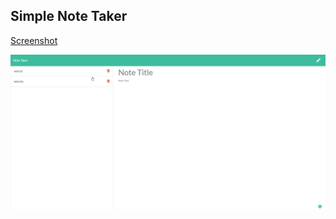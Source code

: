 ## Simple Note Taker

[Screenshot](https://drive.google.com/file/d/1GiE7PXOHjExuXxJm5rxQI31ku1kfHl58/view "Screenshot")

![Picture](noteTaker.png)